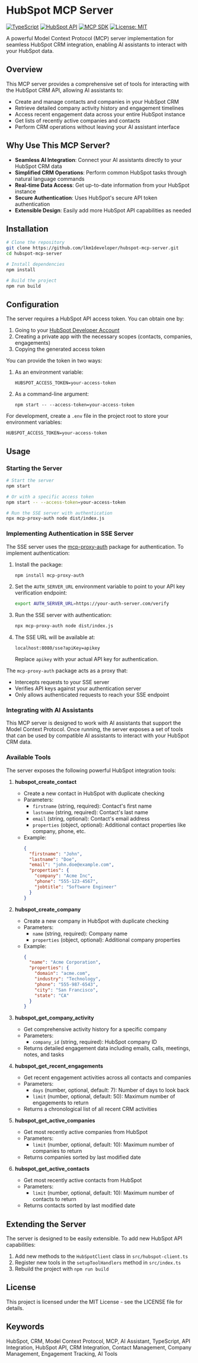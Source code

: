 # HubSpot MCP Server

[![TypeScript](https://img.shields.io/badge/TypeScript-4.9.5-blue.svg)](https://www.typescriptlang.org/)
[![HubSpot API](https://img.shields.io/badge/HubSpot%20API-v3-orange.svg)](https://developers.hubspot.com/docs/api/overview)
[![MCP SDK](https://img.shields.io/badge/MCP%20SDK-1.8.0-green.svg)](https://github.com/modelcontextprotocol/sdk)
[![License: MIT](https://img.shields.io/badge/License-MIT-yellow.svg)](https://opensource.org/licenses/MIT)

A powerful Model Context Protocol (MCP) server implementation for seamless HubSpot CRM integration, enabling AI assistants to interact with your HubSpot data.

## Overview

This MCP server provides a comprehensive set of tools for interacting with the HubSpot CRM API, allowing AI assistants to:

- Create and manage contacts and companies in your HubSpot CRM
- Retrieve detailed company activity history and engagement timelines
- Access recent engagement data across your entire HubSpot instance
- Get lists of recently active companies and contacts
- Perform CRM operations without leaving your AI assistant interface

## Why Use This MCP Server?

- **Seamless AI Integration**: Connect your AI assistants directly to your HubSpot CRM data
- **Simplified CRM Operations**: Perform common HubSpot tasks through natural language commands
- **Real-time Data Access**: Get up-to-date information from your HubSpot instance
- **Secure Authentication**: Uses HubSpot's secure API token authentication
- **Extensible Design**: Easily add more HubSpot API capabilities as needed

## Installation

```bash
# Clone the repository
git clone https://github.com/lkm1developer/hubspot-mcp-server.git
cd hubspot-mcp-server

# Install dependencies
npm install

# Build the project
npm run build
```

## Configuration

The server requires a HubSpot API access token. You can obtain one by:

1. Going to your [HubSpot Developer Account](https://developers.hubspot.com/)
2. Creating a private app with the necessary scopes (contacts, companies, engagements)
3. Copying the generated access token

You can provide the token in two ways:

1. As an environment variable:
   ```
   HUBSPOT_ACCESS_TOKEN=your-access-token
   ```

2. As a command-line argument:
   ```
   npm start -- --access-token=your-access-token
   ```

For development, create a `.env` file in the project root to store your environment variables:

```
HUBSPOT_ACCESS_TOKEN=your-access-token
```

## Usage

### Starting the Server

```bash
# Start the server
npm start

# Or with a specific access token
npm start -- --access-token=your-access-token

# Run the SSE server with authentication
npx mcp-proxy-auth node dist/index.js
```

### Implementing Authentication in SSE Server

The SSE server uses the [mcp-proxy-auth](https://www.npmjs.com/package/mcp-proxy-auth) package for authentication. To implement authentication:

1. Install the package:
   ```bash
   npm install mcp-proxy-auth
   ```

2. Set the `AUTH_SERVER_URL` environment variable to point to your API key verification endpoint:
   ```bash
   export AUTH_SERVER_URL=https://your-auth-server.com/verify
   ```

3. Run the SSE server with authentication:
   ```bash
   npx mcp-proxy-auth node dist/index.js
   ```

4. The SSE URL will be available at:
   ```
   localhost:8080/sse?apiKey=apikey
   ```

   Replace `apikey` with your actual API key for authentication.

The `mcp-proxy-auth` package acts as a proxy that:
- Intercepts requests to your SSE server
- Verifies API keys against your authentication server
- Only allows authenticated requests to reach your SSE endpoint

### Integrating with AI Assistants

This MCP server is designed to work with AI assistants that support the Model Context Protocol. Once running, the server exposes a set of tools that can be used by compatible AI assistants to interact with your HubSpot CRM data.

### Available Tools

The server exposes the following powerful HubSpot integration tools:

1. **hubspot_create_contact**
   - Create a new contact in HubSpot with duplicate checking
   - Parameters:
     - `firstname` (string, required): Contact's first name
     - `lastname` (string, required): Contact's last name
     - `email` (string, optional): Contact's email address
     - `properties` (object, optional): Additional contact properties like company, phone, etc.
   - Example:
     ```json
     {
       "firstname": "John",
       "lastname": "Doe",
       "email": "john.doe@example.com",
       "properties": {
         "company": "Acme Inc",
         "phone": "555-123-4567",
         "jobtitle": "Software Engineer"
       }
     }
     ```

2. **hubspot_create_company**
   - Create a new company in HubSpot with duplicate checking
   - Parameters:
     - `name` (string, required): Company name
     - `properties` (object, optional): Additional company properties
   - Example:
     ```json
     {
       "name": "Acme Corporation",
       "properties": {
         "domain": "acme.com",
         "industry": "Technology",
         "phone": "555-987-6543",
         "city": "San Francisco",
         "state": "CA"
       }
     }
     ```

3. **hubspot_get_company_activity**
   - Get comprehensive activity history for a specific company
   - Parameters:
     - `company_id` (string, required): HubSpot company ID
   - Returns detailed engagement data including emails, calls, meetings, notes, and tasks

4. **hubspot_get_recent_engagements**
   - Get recent engagement activities across all contacts and companies
   - Parameters:
     - `days` (number, optional, default: 7): Number of days to look back
     - `limit` (number, optional, default: 50): Maximum number of engagements to return
   - Returns a chronological list of all recent CRM activities

5. **hubspot_get_active_companies**
   - Get most recently active companies from HubSpot
   - Parameters:
     - `limit` (number, optional, default: 10): Maximum number of companies to return
   - Returns companies sorted by last modified date

6. **hubspot_get_active_contacts**
   - Get most recently active contacts from HubSpot
   - Parameters:
     - `limit` (number, optional, default: 10): Maximum number of contacts to return
   - Returns contacts sorted by last modified date




## Extending the Server

The server is designed to be easily extensible. To add new HubSpot API capabilities:

1. Add new methods to the `HubSpotClient` class in `src/hubspot-client.ts`
2. Register new tools in the `setupToolHandlers` method in `src/index.ts`
3. Rebuild the project with `npm run build`

## License

This project is licensed under the MIT License - see the LICENSE file for details.

## Keywords

HubSpot, CRM, Model Context Protocol, MCP, AI Assistant, TypeScript, API Integration, HubSpot API, CRM Integration, Contact Management, Company Management, Engagement Tracking, AI Tools
